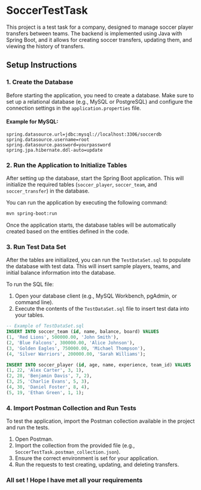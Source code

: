 
# SoccerTestTask

This project is a test task for a company, designed to manage soccer player transfers between teams. The backend is implemented using Java with Spring Boot, and it allows for creating soccer transfers, updating them, and viewing the history of transfers.

## Setup Instructions

### 1. **Create the Database**

Before starting the application, you need to create a database. Make sure to set up a relational database (e.g., MySQL or PostgreSQL) and configure the connection settings in the `application.properties` file.

#### Example for MySQL:
```properties
spring.datasource.url=jdbc:mysql://localhost:3306/soccerdb
spring.datasource.username=root
spring.datasource.password=yourpassword
spring.jpa.hibernate.ddl-auto=update
```

### 2. **Run the Application to Initialize Tables**

After setting up the database, start the Spring Boot application. This will initialize the required tables (`soccer_player`, `soccer_team`, and `soccer_transfer`) in the database.

You can run the application by executing the following command:

```bash
mvn spring-boot:run
```

Once the application starts, the database tables will be automatically created based on the entities defined in the code.

### 3. **Run Test Data Set**

After the tables are initialized, you can run the `TestDataSet.sql` to populate the database with test data. This will insert sample players, teams, and initial balance information into the database.

To run the SQL file:

1. Open your database client (e.g., MySQL Workbench, pgAdmin, or command line).
2. Execute the contents of the `TestDataSet.sql` file to insert test data into your tables.

```sql
-- Example of TestDataSet.sql
INSERT INTO soccer_team (id, name, balance, board) VALUES
(1, 'Red Lions', 500000.00, 'John Smith'),
(2, 'Blue Falcons', 300000.00, 'Alice Johnson'),
(3, 'Golden Eagles', 750000.00, 'Michael Thompson'),
(4, 'Silver Warriors', 200000.00, 'Sarah Williams');

INSERT INTO soccer_player (id, age, name, experience, team_id) VALUES
(1, 22, 'Alex Carter', 3, 1),
(2, 28, 'Benjamin Davis', 7, 2),
(3, 25, 'Charlie Evans', 5, 3),
(4, 30, 'Daniel Foster', 8, 4),
(5, 19, 'Ethan Green', 1, 1);
```

### 4. **Import Postman Collection and Run Tests**

To test the application, import the Postman collection available in the project and run the tests.

1. Open Postman.
2. Import the collection from the provided file (e.g., `SoccerTestTask.postman_collection.json`).
3. Ensure the correct environment is set for your application.
4. Run the requests to test creating, updating, and deleting transfers.


### All set ! Hope I have met all your requirements
